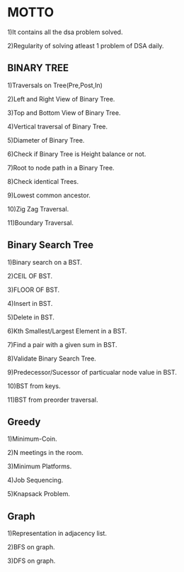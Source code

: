 # MOTTO

1)It contains all the dsa problem solved.


2)Regularity of solving atleast 1 problem of DSA daily.

##  BINARY TREE
1)Traversals on Tree(Pre,Post,In)

2)Left and Right View of Binary Tree.

3)Top and Bottom View of Binary Tree.

4)Vertical traversal of Binary Tree.

5)Diameter of Binary Tree.

6)Check if Binary Tree is Height balance or not. 

7)Root to node path in a Binary Tree.

8)Check identical Trees.

9)Lowest common ancestor.

10)Zig Zag Traversal.

11)Boundary Traversal.


## Binary Search Tree

1)Binary search on a BST.

2)CEIL OF BST.

3)FLOOR OF BST.

4)Insert in BST.

5)Delete in BST.

6)Kth Smallest/Largest Element in a BST.

7)Find a pair with a given sum in BST.

8)Validate Binary Search Tree.

9)Predecessor/Sucessor of particualar node value in BST.

10)BST from keys.

11)BST from preorder traversal.


## Greedy

1)Minimum-Coin.

2)N meetings in the room.

3)Minimum Platforms.

4)Job Sequencing.

5)Knapsack Problem.

## Graph

1)Representation in adjacency list.

2)BFS on graph.

3)DFS on graph.

